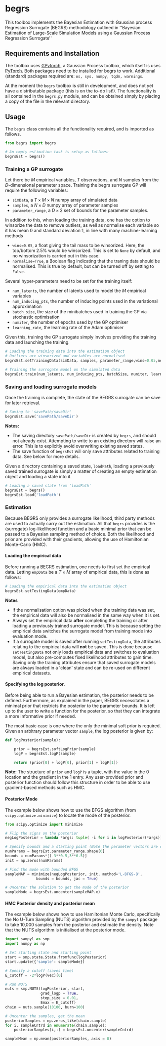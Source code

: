 # begrs

This toolbox implements the Bayesian Estimation with Gaussian process Regression Surrogate (BEGRS) methodology outlined in ''Bayesian Estimation of Large-Scale Simulation Models using a Gaussian Process Regression Surrogate''

## Requirements and Installation

The toolbox uses [GPytorch](https://gpytorch.ai/), a Gaussian Process toolbox, which itself is uses [PyTorch](https://pytorch.org/). Both packages need to be installed for begrs to work. Additional (standard) packages required are: `os, sys, numpy, tqdm, warnings`.

At the moment the `begrs` toolbox is still in development, and does not yet have a distributable package (this is on the to-do list!). The functionality is all contained in the `begrs.py` module, and can be obtained simply by placing a copy of the file in the relevant directory.

## Usage

The `begrs` class contains all the functionality required, and is imported as follows.

```python
from begrs import begrs

# An empty estimation task is setup as follows:
begrsEst = begrs()
```

### Training a GP surrogate

Let there be $M$ empirical variables, $T$ observations, and $N$ samples from the $D$-dimensional parameter space. Training the begrs surrogate GP will require the following variables:
- `simData`, a $T \times M \times N$ numpy array of simulated data
- `samples`, a $N \times D$ numpy array of parameter samples
- `parameter_range`, a $D \times 2$ set of bounds for the parameter samples.

In addition to this, when loading the training data, one has the option to winsorize the data to remove outliers, as well as normalise each variable so it has mean 0 and standard deviation 1, in line with many machine-learning methods
- `wins=0.05`, a float giving the tail mass to be winsorized. Here, the top/bottom 2.5% would be winsorized. This is set to `None` by default, and no winsorization is carried out in this case.
- `normalise=True`, a Boolean flag indicating that the traning data should be normalised. This is true by default, but can be turned off by setting to `False`.

Several hyper-parameters need to be set for the training itself:
- `num_latents`, the number of latents used to model the $M$ empirical variables
- `num_inducing_pts`, the number of inducing points used in the variational approximation
- `batch_size`, the size of the minibatches used in training the GP via stochastic optimisation
- `numiter`, the number of epochs used by the GP optimiser
- `learning_rate`, the learning rate of the Adam optimiser

Given this, training the GP surrogate simply involves providing the training data and launching the training.

```python
# Loading the training data into the estimation object
# Outliers are winsorized and variables are normalised
begrsEst.setTrainingData(simData, samples, parameter_range,wins=0.05,normalise=True)

# Training the surrogate model on the simulated data
begrsEst.train(num_latents, num_inducing_pts, batchSize, numiter, learning_rate)
```

### Saving and loading surrogate models

Once the training is complete, the state of the BEGRS surrogate can be save for later retrieval.

```python
# Saving to 'savePath/saveDir'
begrsEst.save('savePath/saveDir')
```

**Notes:**
- The saving directory `savePath/saveDir` is created by `begrs`, and should not already exist. Attempting to write to an existing directory will raise an error. This is to explicitly avoid overwriting existing saved states.
- The save function of `begrsEst` will only save attributes related to training data. See below for more details.

Given a directory containing a saved state, `loadPath`, loading a previously saved trained surrogate is simply a matter of creating an empty estimation object and loading a state into it.

```python
# Loading a saved state from 'loadPath'
begrsEst = begrs()
begrsEst.load('loadPath')
```

### Estimation

Because BEGRS only provides a surrogate likelihood, third party methods are used to actually carry out the estimation. All that `begrs` provides is the (surrogate) log-likelihood function and a basic minimal prior that can be passed to a Bayesian sampling method of choice. Both the likelihood and prior are provided with their gradients, allowing the use of Hamiltonian Monte-Carlo (HMC).

#### Loading the empirical data

Before running a BEGRS estimation, one needs to first set the empirical data. Letting `empData` be a $T \times M$ array of empirical data, this is done as follows:

```python
# Loading the empirical data into the estimation object
begrsEst.setTestingData(empData)
```

**Notes**
- If the normalisation option was picked when the training data was set, the empirical data will also be normalised in the same way when it is set.
- Always set the empirical data **after** completing the training or after loading a previously trained surrogate model. This is because setting the empirical data switches the surrogate model from training mode into evaluation mode.
- If a surrogate model is saved after running `setTestingData`, the attributes relating to the empirical data will **not** be saved. This is done because `setTestingData` not only loads empirical data and switches to evaluation model, but also pre-computes fixed likelihood attributes to gain time. Saving only the training attributes ensure that saved surrogate models are always loaded in a 'clean' state and can be re-used on different empirical datasets.

#### Specifying the log posterior.

Before being able to run a Bayesian estimation, the posterior needs to be defined. Furthermore, as explained in the paper, BEGRS necessitates a minimal prior that restricts the posterior to the parameter bounds. It is left up to the user to write a function for the posterior, so that they can integrate a more informative prior if needed.

The most basic case is one where the only the minimal soft prior is required. Given an arbitrary parameter vector `sample`, the log posterior is given by:

```python
def logPosterior(sample):

    prior = begrsEst.softLogPrior(sample)
    logP = begrsEst.logP(sample)

    return (prior[0] + logP[0], prior[1] + logP[1])
```

**Note:** The structure of `prior` and `logP` is a tuple, with the value in the 0 location and the gradient in the 1 entry. Any user-provided prior and posterior function should follow this structure in order to be able to use gradient-based methods such as HMC.

#### Posterior Mode

The example below shows how to use the BFGS algorithm (from `scipy.optimize.minimize`) to locate the mode of the posterior.

```python
from scipy.optimize import minimize

# Flip the signs on the posterior
negLogPosterior = lambda *args: tuple( -i for i in logPosterior(*args))

# Specify bounds and a starting point (Note the parameter vectors are centred)
numParams = begrsEst.parameter_range.shape[0]
bounds = numParams*[(-3**0.5,3**0.5)]
init = np.zeros(numParams)

# Find the mode with bounded BFGS
sampleMAP = minimize(negLogPosterior, init, method='L-BFGS-B',
              bounds = bounds, jac = True)

# Uncenter the solution to get the mode of the posterior
sampleMode = begrsEst.uncenter(sampleMAP.x)
```

#### HMC Posterior density and posterior mean

The example below shows how to use Hamiltonian Monte Carlo, specifically the No U-Turn Sampling (NUTS) algorithm provided by the `sampyl` package to take 10,000 samples from the posterior and estimate the density. Note that the NUTS algorithm is initialised at the posterior mode.

```python
import sampyl as smp
import numpy as np

# Set starting state and starting point
start = smp.state.State.fromfunc(logPosterior)
start.update({'sample': sampleMode})

# Specify a cutoff (saves time)
E_cutoff = -2*logP(vec)[0]

# Run NUTS
nuts = smp.NUTS(logPosterior, start,
                grad_logp = True,
                step_size = 0.01,
                Emax = E_cutoff)
chain = nuts.sample(10100, burn=100)

# Uncenter the samples, get the mean
posteriorSamples = np.zeros_like(chain.sample)
for i, sampleCntrd in enumerate(chain.sample):
    posteriorSamples[i,:] = begrsEst.uncenter(sampleCntrd)

sampleMean = np.mean(posteriorSamples, axis = 0)

```
